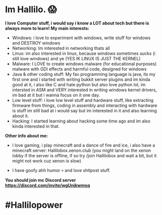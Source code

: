 # Im Hallilo. 😱
**I love Computer stuff, i would say i know a LOT about tech but there is always more to learn! My main interests:**

- Windows:
  i love to experiment with windows, write stuff for windows and DESTROY windows
- Networking:
  Im interested in networking thats all
- Linux:
  im also interested in linux, because windows sometimes sucks (i still love windows) and ye (YES IK LINUX IS JUST THE KERNEL)
- Malware:
  I LOVE to create windows malware (for educational purposes) malware with GDI effects and harmful code, designed for windows
- Java & other coding stuff:
  My fav programming language is java, its my first one and i started with writing bukkit server plugins and im kinda good at it, i also like C and hate python but also love python lol,
  im intersted in ASM and VERY interested in writing windows kernel drivers, im bad at it but i wanna focus on it one day.
- Low level stuff:
  i love low level stuff and hardware stuff, like extracting firmware from things, coding in assembly and interacting with hardware is stuff im still bad at i would say but im interested in it and also learning about it.
- Hacking:
  I started learning about hacking some time ago and im also kinda interested in that.


**Other info about me:**
- I love gaming, i play minecraft and a dance of fire and ice, i also have a minecraft server: Hallilobox.xenon.club (you might land on the xenon lobby if the server is offline, if so try /join Hallilobox and wait a bit, 
but it might not work cuz xenon is slow)

- I have goofy ahh humor 💀 and love shitpost stuff.

**You should join mc Discord server https://discord.com/invite/wgUnjkwmsq**


# #Hallilopower


<!---
Hallilogod/Hallilogod is a ✨ special ✨ repository because its `README.md` (this file) appears on your GitHub profile.
You can click the Preview link to take a look at your changes.
--->
